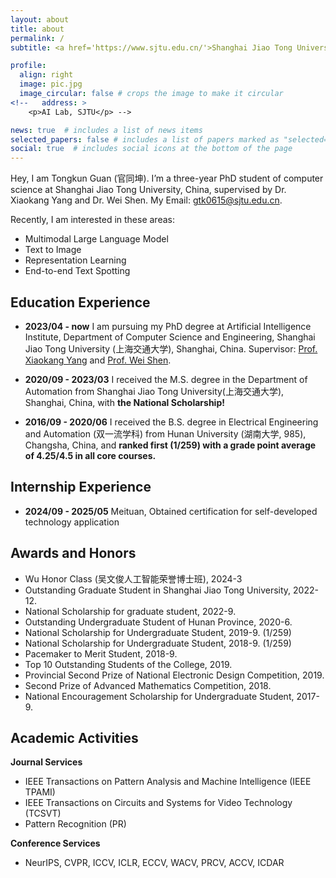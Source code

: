 ```yaml
---
layout: about
title: about
permalink: /
subtitle: <a href='https://www.sjtu.edu.cn/'>Shanghai Jiao Tong University</a>

profile:
  align: right
  image: pic.jpg
  image_circular: false # crops the image to make it circular
<!--   address: >
    <p>AI Lab, SJTU</p> -->

news: true  # includes a list of news items
selected_papers: false # includes a list of papers marked as "selected={true}"
social: true  # includes social icons at the bottom of the page
---
```


Hey, I am Tongkun Guan (官同坤). I’m a three-year PhD student of computer science at Shanghai Jiao Tong University, China, supervised by Dr. Xiaokang Yang and Dr. Wei Shen. My Email: gtk0615@sjtu.edu.cn.

Recently, I am interested in these areas:
- Multimodal Large Language Model
- Text to Image
- Representation Learning
- End-to-end Text Spotting

<!--<span style="color: red;">**I am looking for an internship~~**</span>-->

Education Experience
---
- **2023/04 - now** I am pursuing my PhD degree at Artificial Intelligence Institute, Department of Computer Science and Engineering, Shanghai Jiao Tong University (上海交通大学), Shanghai, China. Supervisor: [Prof. Xiaokang Yang](http://www.sjtudri.com/page228) and [Prof. Wei Shen](https://shenwei1231.github.io/).

- **2020/09 - 2023/03** I received the M.S. degree in the Department of Automation from Shanghai Jiao Tong University(上海交通大学), Shanghai, China, with **the National Scholarship!** 

- **2016/09 - 2020/06** I received the B.S. degree in Electrical Engineering and Automation (双一流学科) from Hunan University (湖南大学, 985), Changsha, China, and **ranked first (1/259) with a grade point average of 4.25/4.5 in all core courses.**
<!-- - Supervisor: [Prof. Min Liu](http://eeit.hnu.edu.cn/info/1291/5218.htm). -->
<!-- - and got **the first place in my major (1/259) with a grade point of 4.02/4.5**. Supervisor: Dr. Min Liu.-->
<!--Tongkun Guan received the M.S. degree in the Department of Automation from Shanghai Jiao Tong University, Shanghai, China, in 2023.
and received the B.S. degree in Electrical Engineering and Automation from Hunan University, Changsha, China, in 2020. He is currently pursuing the PhD degree with the MoE Key Lab of Artificial Intelligence, AI Institute, Shanghai Jiao Tong University, and works with his supervisor Dr. Xiaokang Yang and Dr. Wei Shen. He has wide research interests mainly including computer vision, text detection, image processing, and text recognition.-->

Internship Experience
---
- **2024/09 - 2025/05** Meituan, Obtained certification for self-developed technology application

<!--Put your address / P.O. box / other info right below your picture. You can also disable any these elements by editing `profile` property of the YAML header of your `_pages/about.md`. Edit `_bibliography/papers.bib` and Jekyll will render your [publications page](/al-folio/publications/) automatically.-->

<!--Link to your social media connections, too. This theme is set up to use [Font Awesome icons](http://fortawesome.github.io/Font-Awesome/) and [Academicons](https://jpswalsh.github.io/academicons/), like the ones below. Add your Facebook, Twitter, LinkedIn, Google Scholar, or just disable all of them.-->

Awards and Honors
--- 
- Wu Honor Class (吴文俊人工智能荣誉博士班), 2024-3
- Outstanding Graduate Student in Shanghai Jiao Tong University, 2022-12.
- National Scholarship for graduate student, 2022-9.
- Outstanding Undergraduate Student of Hunan Province, 2020-6.  
- National Scholarship for Undergraduate Student, 2019-9. (1/259)
- National Scholarship for Undergraduate Student, 2018-9. (1/259)
- Pacemaker to Merit Student, 2018-9.
- Top 10 Outstanding Students of the College, 2019.
- Provincial Second Prize of National Electronic Design Competition, 2019.  
- Second Prize of Advanced Mathematics Competition, 2018.  
- National Encouragement Scholarship for Undergraduate Student, 2017-9.


Academic Activities
---

**Journal Services**  
- IEEE Transactions on Pattern Analysis and Machine Intelligence (IEEE TPAMI)
- IEEE Transactions on Circuits and Systems for Video Technology (TCSVT)
- Pattern Recognition (PR)

**Conference Services**
- NeurIPS, CVPR, ICCV, ICLR, ECCV, WACV, PRCV, ACCV, ICDAR

<!-- For more information  
===  
Here is my CV [[English Version](), [中文简历]()].

[[go top](https://tongkunguan.github.io/)] -->
